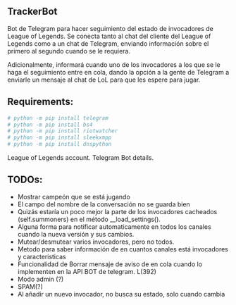 TrackerBot
---
Bot de Telegram para hacer seguimiento del estado de invocadores de League of Legends.
Se conecta tanto al chat del cliente del League of Legends como a un chat de Telegram, enviando
información sobre el primero al segundo cuando se le requiera.

Adicionalmente, informará cuando uno de los invocadores a los que se le haga el seguimiento entre
en cola, dando la opción a la gente de Telegram a enviarle un mensaje al chat de LoL para que
les espere para jugar.

Requirements:
---
```bash
# python -m pip install telegram
# python -m pip install bs4
# python -m pip install riotwatcher
# python -m pip install sleekxmpp
# python -m pip install dnspython
```
League of Legends account.
Telegram Bot details.
    
TODOs:
---
* Mostrar campeón que se está jugando
* El campo del nombre de la conversación no se guarda bien
* Quizás estaría un poco mejor la parte de los invocadores cacheados (self.summoners) en el método __load_settings().
* Alguna forma para notificar automaticamente en todos los canales cuando la nueva versión y sus cambios.
* Mutear/desmutear varios invocadores, pero no todos.
* Metodo para saber información de en cuantos canales está invocadores y caracteristicas
* Funcionalidad de Borrar mensaje de aviso de en cola cuando lo implementen en la API BOT de telegram. L(392)
* Modo admin (?)
* SPAM(?)
* Al añadir un nuevo invocador, no busca su estado, solo cuando cambia
